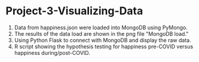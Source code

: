 # Project-3-Visualizing-Data

1. Data from happiness.json were loaded into MongoDB using PyMongo.
2. The results of the data load are shown in the png file "MongoDB load."
3. Using Python Flask to connect with MongoDB and display the raw data.
4. R script showing the hypothesis testing for happiness pre-COVID versus happiness during/post-COVID.
